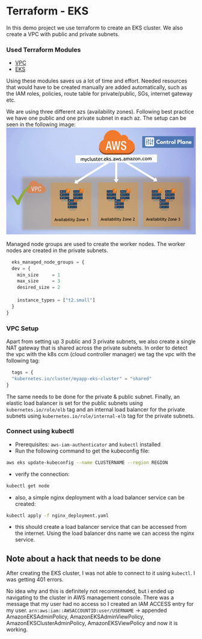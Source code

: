 # Terraform - EKS

In this demo project we use terraform to create an EKS cluster. We also create a VPC with public and private subnets.

### Used Terraform Modules

- [VPC](https://registry.terraform.io/modules/terraform-aws-modules/vpc/aws/latest)
- [EKS](https://registry.terraform.io/modules/terraform-aws-modules/eks/aws/latest)

Using these modules saves us a lot of time and effort. Needed resources that would have to be created manually are added automatically, such as the IAM roles, policies, route table for private/public, SGs, internet gateway etc.

We are using three different azs (availability zones). Following best practice we have one public and one private subnet
in each az.
The setup can be seen in the following image:
![eks_setup.png](assets/eks_setup.png)

Managed node groups are used to create the worker nodes. The worker nodes are created in the private subnets.

```tf
  eks_managed_node_groups = {
  dev = {
    min_size     = 1
    max_size     = 3
    desired_size = 2

    instance_types = ["t2.small"]
  }
}
```

### VPC Setup

Apart from setting up 3 public and 3 private subnets, we also create a single NAT gateway that is shared across the
private subnets.
In order to detect the vpc with the k8s ccm (cloud controller manager) we tag the vpc with the following tag:

```tf
  tags = {
  "kubernetes.io/cluster/myapp-eks-cluster" = "shared"
}
```

The same needs to be done for the private & public subnet.
Finally, an elastic load balancer is set for the public subnets using `kubernetes.io/role/elb` tag and an internal load
balancer for the private subnets using `kubernetes.io/role/internal-elb` tag for the private subnets.

### Connect using kubectl
- Prerequisites: `aws-iam-authenticator` and `kubectl` installed
- Run the following command to get the kubeconfig file:
```bash
aws eks update-kubeconfig --name CLUSTERNAME --region REGION 
```
- verify the connection:
```bash
kubectl get node
```
- also, a simple nginx deployment with a load balancer service can be created:
```bash
kubectl apply -f nginx_deployment.yaml
```
- this should create a load balancer service that can be accessed from the internet. Using the load balancer dns name we can access the nginx service.

## Note about a hack that needs to be done
After creating the EKS cluster, I was not able to connect to it using `kubectl`. I was getting 401 errors.

No idea why and this is definitely not recommended, but i ended up navigating to the cluster in AWS management console. There was a message that my user had no access so I created an IAM ACCESS entry for my user.
  `arn:aws:iam::AWSACCOUNTID:user/USERNAME` -> appended AmazonEKSAdminPolicy, AmazonEKSAdminViewPolicy, AmazonEKSClusterAdminPolicy, AmazonEKSViewPolicy and now it is working.
	
